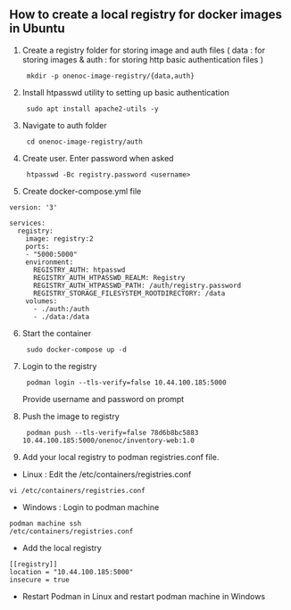 ## How to create a local registry for docker images in Ubuntu

1. Create a registry folder for storing image and auth files ( data : for storing images & auth : for storing http basic authentication files )

        mkdir -p onenoc-image-registry/{data,auth}
2. Install htpasswd utility to setting up basic authentication

        sudo apt install apache2-utils -y
3. Navigate to auth folder

        cd onenoc-image-registry/auth
4. Create user. Enter password when asked

        htpasswd -Bc registry.password <username>
5. Create docker-compose.yml file

```
version: '3'

services:
  registry:
    image: registry:2
    ports:
    - "5000:5000"
    environment:
      REGISTRY_AUTH: htpasswd
      REGISTRY_AUTH_HTPASSWD_REALM: Registry
      REGISTRY_AUTH_HTPASSWD_PATH: /auth/registry.password
      REGISTRY_STORAGE_FILESYSTEM_ROOTDIRECTORY: /data
    volumes:
      - ./auth:/auth
      - ./data:/data
```
6. Start the container

        sudo docker-compose up -d
7. Login to the registry

        podman login --tls-verify=false 10.44.100.185:5000
   Provide username and password on prompt
8. Push the image to registry

        podman push --tls-verify=false 78d6b8bc5883 10.44.100.185:5000/onenoc/inventory-web:1.0
9. Add your local registry to podman registries.conf file.

- Linux : Edit the /etc/containers/registries.conf
```
vi /etc/containers/registries.conf
```
- Windows : Login to podman machine
```
podman machine ssh
/etc/containers/registries.conf
```
- Add the local registry
```
[[registry]]
location = "10.44.100.185:5000"
insecure = true
```
- Restart Podman in Linux and restart podman machine in Windows
   

   
